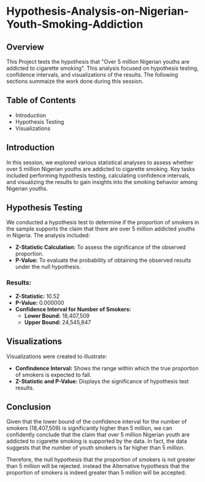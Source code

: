 # Hypothesis-Analysis-on-Nigerian-Youth-Smoking-Addiction

## Overview

This Project tests the hypothesis that "Over 5 million Nigerian youths are addicted to cigarette smoking". This analysis focused on hypothesis testing, confidence intervals, and visualizations of the results. The following sections summaize the work done during this session.

## Table of Contents
- Introduction
- Hypothesis Testing
- Visualizations

## Introduction

In this session, we explored various statistical analyses to assess whether over 5 million Nigerian youths are addicted to cigarette smoking. Key tasks included performing hypothesis testing, calculating confidence intervals, and visualizing the results to gain insights into the smoking behavior among Nigerian youths.

## Hypothesis Testing

We conducted a hypothesis test to determine if the proportion of smokers in the sample supports the claim that there are over 5 million addicted youths in Nigeria. The analysis included:
- **Z-Statistic Calculation:** To assess the significance of the observed proportion.
- **P-Value:** To evaluate the probability of obtaining the observed results under the null hypothesis.

### Results:
- **Z-Statistic:** 10.52
- **P-Value:** 0.000000
- **Confidence Interval for Number of Smokers:**
  - **Lower Bound:** 18,407,509
  - **Upper Bound:** 24,545,847

## Visualizations

Visualizations were created to illustrate:
- **Confindence Interval:** Shows the range within which the true proportion of smokers is expected to fall.
- **Z-Statistic and P-Value:** Displays the significance of hypothesis test results.

## Conclusion

Given that the lower bound of the confidence interval for the number of smokers (18,407,509) is significantly higher than 5 million, we can confidently conclude that the claim that over 5 million Nigerian youth are addicted to cigarette smoking is supported by the data. In fact, the data suggests that the number of youth smokers is far higher than 5 million.

Therefore, the null hypothesis that the proportion of smokers is not greater than 5 million will be rejected. instead the Alternative hypothesis that the proportion of smokers is indeed greater than 5 million will be accepted.
    
